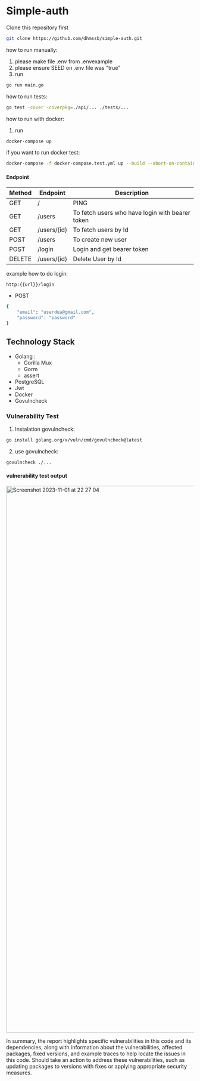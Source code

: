 # Simple-auth

Clone this repository first
```sh
git clone https://github.com/dhmssb/simple-auth.git
```


how to run manually:

1. please make file .env from .envexample
2. please ensure SEED on .env file was "true"
3. run 
```sh
go run main.go
```

how to run tests:
```sh
go test -cover -coverpkg=./api/... ./tests/...
```


how to run with docker:
1. run
```sh
docker-compose up
```

if you want to run docker test:
```sh
docker-compose -f docker-compose.test.yml up --build --abort-on-container-exit
```

#### Endpoint
| Method | Endpoint | Description |
| ------ | ------ | ------ |
| GET | / | PING |
| GET | /users | To fetch users who have login with bearer token |
| GET | /users/{id} | To fetch users by Id |
| POST | /users | To create new user |
| POST | /login | Login and get bearer token |
| DELETE | /users/{id} | Delete User by Id |



example how to do login:
```sh
http:{{url}}/login
```

- POST

```sh
{
    "email": "userdua@gmail.com",
    "password": "password"
}
```
## Technology Stack
- Golang :
  - Gorilla Mux
  - Gorm
  - assert
- PostgreSQL
- Jwt
- Docker
- Govulncheck


### Vulnerability Test
1. Instalation govulncheck:
```sh
go install golang.org/x/vuln/cmd/govulncheck@latest
```
2. use govulncheck:
```sh
govulncheck ./...
```

#### vulnerability test output
<img width="1466" alt="Screenshot 2023-11-01 at 22 27 04" src="https://github.com/dhmssb/simple-auth/assets/76139234/b7501389-d514-45ad-8402-a00f5aac4608">

In summary, the report highlights specific vulnerabilities in this code and its dependencies, along with information about the vulnerabilities, affected packages, fixed versions, and example traces to help locate the issues in this code. Should take an action to address these vulnerabilities, such as updating packages to versions with fixes or applying appropriate security measures.



